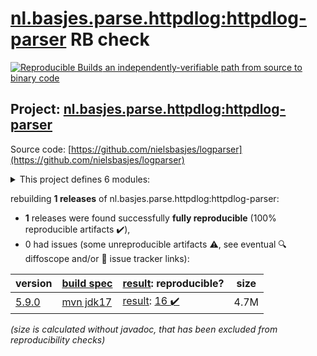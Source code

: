 [nl.basjes.parse.httpdlog:httpdlog-parser](https://central.sonatype.com/artifact/nl.basjes.parse.httpdlog/httpdlog-parser/5.9.0/versions) RB check
=======

[![Reproducible Builds](https://reproducible-builds.org/images/logos/rb.svg) an independently-verifiable path from source to binary code](https://reproducible-builds.org/)

## Project: [nl.basjes.parse.httpdlog:httpdlog-parser](https://central.sonatype.com/artifact/nl.basjes.parse.httpdlog/httpdlog-parser/5.9.0/versions)

Source code: [https://github.com/nielsbasjes/logparser](https://github.com/nielsbasjes/logparser)

<details><summary>This project defines 6 modules:</summary>

* [nl.basjes.parse.httpdlog:httpdlog](https://central.sonatype.com/artifact/nl.basjes.parse.httpdlog/httpdlog/5.9.0)
* [nl.basjes.parse.httpdlog:httpdlog-inputformat](https://central.sonatype.com/artifact/nl.basjes.parse.httpdlog/httpdlog-inputformat/5.9.0)
* [nl.basjes.parse.httpdlog:httpdlog-parser](https://central.sonatype.com/artifact/nl.basjes.parse.httpdlog/httpdlog-parser/5.9.0)
* [nl.basjes.parse.httpdlog:httpdlog-serde](https://central.sonatype.com/artifact/nl.basjes.parse.httpdlog/httpdlog-serde/5.9.0)
* [nl.basjes.parse:parser-core](https://central.sonatype.com/artifact/nl.basjes.parse/parser-core/5.9.0)
* [nl.basjes.parse:parser-parent](https://central.sonatype.com/artifact/nl.basjes.parse/parser-parent/5.9.0)
</details>

rebuilding **1 releases** of nl.basjes.parse.httpdlog:httpdlog-parser:
- **1** releases were found successfully **fully reproducible** (100% reproducible artifacts :heavy_check_mark:),
- 0 had issues (some unreproducible artifacts :warning:, see eventual :mag: diffoscope and/or :memo: issue tracker links):

| version | [build spec](/BUILDSPEC.md) | [result](https://reproducible-builds.org/docs/jvm/): reproducible? | size |
| -- | --------- | ------ | -- |
| [5.9.0](https://central.sonatype.com/artifact/nl.basjes.parse.httpdlog/httpdlog-parser/5.9.0/pom) | [mvn jdk17](httpdlog-parser-5.9.0.buildspec) | [result](parser-parent-5.9.0.buildinfo): [16 :heavy_check_mark: ](parser-parent-5.9.0.buildcompare) | 4.7M |

<i>(size is calculated without javadoc, that has been excluded from reproducibility checks)</i>
